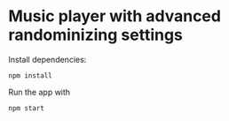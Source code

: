 # Music player with advanced randominizing settings

Install dependencies:

`npm install`

Run the app with

`npm start`

